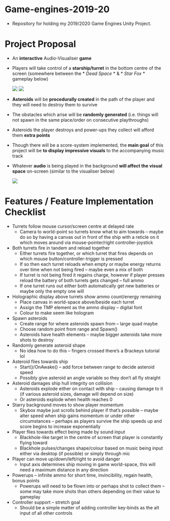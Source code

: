 # Game-engines-2019-20
 - Repository for holding my 2019/2020 Game Engines Unity Project.

# Project Proposal
 - An **interactive** Audio-Visualiser **game**
 - Players will take control of a **starship/turret** in the bottom centre of the screen 
   (somewhere between the * *Dead Space* * & * *Star Fox* * gameplay below)

   ![](dead-space-turret.gif)
   ![](Star-Fox.gif)

 - **Asteroids** will be **procedurally created** in the path of the player and they will need to destroy them to survive
 - The obstacles which arise will be **randomly generated** (i.e. things will not spawn in the same place/order on consecutive playthroughs)
 - Asteroids the player destroys and power-ups they collect will afford them **extra points**
 - Though there will be a score-system implemented, the **main goal** of this project will be **to display impressive visuals** to the accompanying music track
 - Whatever **audio** is being played in the background **will affect the visual space** on-screen
   (similar to the visualiser below)

   ![](Audio-Visualiser.gif)
 
# Features / Feature Implementation Checklist
- Turrets follow mouse cursor/screen centre at delayed rate
	- Camera to world-point so turrets know what to aim towards – maybe do so by having a canvas out in front of the ship with a reticle on it which moves around via mouse-pointer/right controller-joystick
- Both turrets fire in tandem and reload together
	- Either turrets fire together, or which turret that fires depends on which mouse button/controller-trigger is pressed
	- If so then each turret reloads when empty or maybe energy returns over time when not being fired – maybe even a mix of both
	- If turret is not being fired it regains charge, however if player presses reload the battery of both turrets gets changed – full ammo
	- If one turret runs out either both automatically get new batteries or maybe only the empty one will
 - Holographic display above turrets show ammo count/energy remaining
	- Place canvas in world-space above/beside each turret
	- Assign the TMP element as the ammo display – digital font
	- Colour to make seem like hologram
 - Spawn asteroids
	- Create range for where asteroids spawn from – large quad maybe
	- Choose random point from range and Spawn()
	- Asteroids have health elements – maybe bigger asteroids take more shots to destroy
 - Randomly generate asteroid shape
	- No idea how to do this – fingers crossed there’s a Brackeys tutorial lol
 - Asteroid flies towards ship
	- Start()/OnAwake() – add force between range to decide asteroid speed
	- Possibly give asteroid an angle variable so they don’t all fly straight
 - Asteroid damages ship hull integrity on collision
	- Asteroids explode either on contact with ship – causing damage to it (if various asteroid sizes, damage will depend on size)
	- Or asteroids explode when health reaches 0
 - Starry background moves to show player momentum
	- Skybox maybe just scrolls behind player if that’s possible – maybe alter speed when ship gains momentum or under other circumstances – perhaps as players survive the ship speeds up and score begins to increase exponentially
 - Player flies towards effect being made by sound input
	- Blackhole-like target in the centre of screen that player is constantly flying toward
	- Blackhole pulses/changes shape/colour based on music being input either via desktop (if possible) or simply through mic
 - Player can move up/down/left/right to avoid danger
	- Input axis determines ship moving in game world-space, this will need a maximum distance in any direction
 - Powerups – infinite ammo for short time, invincibility, regain health, bonus points
	- Powerups will need to be flown into or perhaps shot to collect them – some may take more shots than others depending on their value to gameplay
 - Controller support – stretch goal
	- Should be a simple matter of adding controller key-binds as the alt input of all other controls
